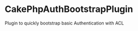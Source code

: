 CakePhpAuthBootstrapPlugin
==========================

Plugin to quickly bootstrap basic Authentication with ACL